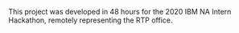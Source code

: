 This project was developed in 48 hours for the 2020 IBM NA Intern Hackathon, remotely representing the RTP office.